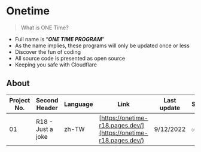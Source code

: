 # Onetime
> What is ONE Time?
+ Full name is “***ONE TIME PROGRAM***”
+ As the name implies, these programs will only be updated once or less
+ Discover the fun of coding
+ All source code is presented as open source
+ Keeping you safe with Cloudflare
## About
| Project No.  | Second Header | Language | Link | Last update | State |
| ------------- | ------------- | ------------- | ------------- | ------------- | ------------- |
| 01  | R18 - Just a joke  | zh-TW | [https://onetime-r18.pages.dev/](https://onetime-r18.pages.dev/) | 9/12/2022 | ✅ |
